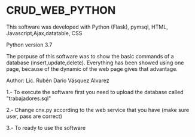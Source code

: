 # CRUD_WEB_PYTHON
This software was developed with Python (Flask), pymsql, HTML, Javascript,Ajax,datatable, CSS

Python version 3.7

The porpuse of this software was to show the basic commands of a database (insert,update,delete). Everything has been showed using one page, because of the dynamic of the web page gives that advantage. 

Author: Lic. Rubén Dario Vásquez Alvarez

1.- To execute the software first you need to upload the database called "trabajadores.sql"

2.- Change cnx.py according to the web service that you have (make sure user, pass are correct)

3.- To ready to use the software


